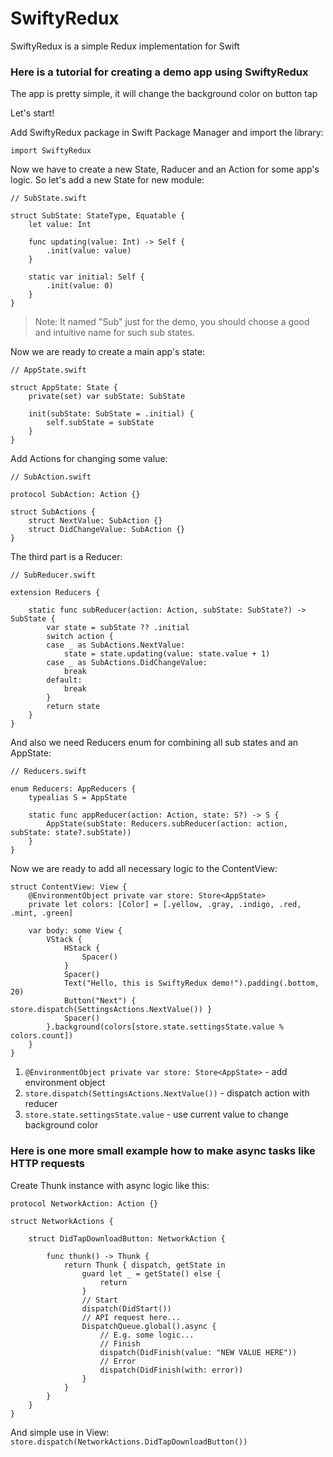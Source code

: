 # SwiftyRedux

SwiftyRedux is a simple Redux implementation for Swift

### Here is a tutorial for creating a demo app using SwiftyRedux

The app is pretty simple, it will change the background color on button tap

Let's start!

Add SwiftyRedux package in Swift Package Manager and import the library:

```
import SwiftyRedux
```

Now we have to create a new State, Raducer and an Action for some app's logic. So let's add a new State for new module:
```
// SubState.swift

struct SubState: StateType, Equatable {
    let value: Int
    
    func updating(value: Int) -> Self {
        .init(value: value)
    }
    
    static var initial: Self {
        .init(value: 0)
    }
}
```
> Note: It named "Sub" just for the demo, you should choose a good and intuitive name for such sub states.

Now we are ready to create a main app's state:

```
// AppState.swift

struct AppState: State {
    private(set) var subState: SubState
    
    init(subState: SubState = .initial) {
        self.subState = subState
    }
}
```

Add Actions for changing some value:

```
// SubAction.swift

protocol SubAction: Action {}

struct SubActions {
    struct NextValue: SubAction {}
    struct DidChangeValue: SubAction {}
}
```

The third part is a Reducer:

```
// SubReducer.swift

extension Reducers {
    
    static func subReducer(action: Action, subState: SubState?) -> SubState {
        var state = subState ?? .initial
        switch action {
        case _ as SubActions.NextValue:
            state = state.updating(value: state.value + 1)
        case _ as SubActions.DidChangeValue:
            break
        default:
            break
        }
        return state
    }
}
```

And also we need Reducers enum for combining all sub states and an AppState:

```
// Reducers.swift

enum Reducers: AppReducers {
    typealias S = AppState
    
    static func appReducer(action: Action, state: S?) -> S {
        AppState(subState: Reducers.subReducer(action: action, subState: state?.subState))
    }
}
```
Now we are ready to add all necessary logic to the ContentView:
```
struct ContentView: View {
    @EnvironmentObject private var store: Store<AppState>
    private let colors: [Color] = [.yellow, .gray, .indigo, .red, .mint, .green]
    
    var body: some View {
        VStack {
            HStack {
                Spacer()
            }
            Spacer()
            Text("Hello, this is SwiftyRedux demo!").padding(.bottom, 20)
            Button("Next") { store.dispatch(SettingsActions.NextValue()) }
            Spacer()
        }.background(colors[store.state.settingsState.value % colors.count])
    }
}
```

1) `@EnvironmentObject private var store: Store<AppState>` - add environment object
2) `store.dispatch(SettingsActions.NextValue())` - dispatch action with reducer
3) `store.state.settingsState.value` - use current value to change background color

### Here is one more small example how to make async tasks like HTTP requests
Create Thunk instance with async logic like this:
```
protocol NetworkAction: Action {}

struct NetworkActions {
    
    struct DidTapDownloadButton: NetworkAction {
        
        func thunk() -> Thunk {
            return Thunk { dispatch, getState in
                guard let _ = getState() else {
                    return
                }
                // Start
                dispatch(DidStart())
                // API request here...
                DispatchQueue.global().async {
                    // E.g. some logic...
                    // Finish
                    dispatch(DidFinish(value: "NEW VALUE HERE"))
                    // Error
                    dispatch(DidFinish(with: error))
                }
            }
        }
    }
}
```
And simple use in View: `store.dispatch(NetworkActions.DidTapDownloadButton())`
